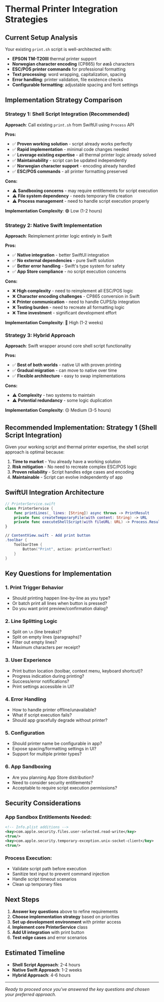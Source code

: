 # Thermal Printer Integration Strategies

## Current Setup Analysis

Your existing `print.sh` script is well-architected with:
- **EPSON TM-T20III** thermal printer support
- **Norwegian character encoding** (CP865) for øæå characters
- **ESC/POS printer commands** for professional formatting
- **Text processing**: word wrapping, capitalization, spacing
- **Error handling**: printer validation, file existence checks
- **Configurable formatting**: adjustable spacing and font settings

## Implementation Strategy Comparison

### Strategy 1: Shell Script Integration (Recommended)

**Approach**: Call existing `print.sh` from SwiftUI using `Process` API

**Pros:**
- ✅ **Proven working solution** - script already works perfectly
- ✅ **Rapid implementation** - minimal code changes needed
- ✅ **Leverage existing expertise** - all thermal printer logic already solved
- ✅ **Maintainability** - script can be updated independently
- ✅ **Norwegian character support** - encoding already handled
- ✅ **ESC/POS commands** - all printer formatting preserved

**Cons:**
- ⚠️ **Sandboxing concerns** - may require entitlements for script execution
- ⚠️ **File system dependency** - needs temporary file creation
- ⚠️ **Process management** - need to handle script execution properly

**Implementation Complexity**: 🟢 Low (1-2 hours)

### Strategy 2: Native Swift Implementation

**Approach**: Reimplement printer logic entirely in Swift

**Pros:**
- ✅ **Native integration** - better SwiftUI integration
- ✅ **No external dependencies** - pure Swift solution
- ✅ **Better error handling** - Swift's type system for safety
- ✅ **App Store compliance** - no script execution concerns

**Cons:**
- ❌ **High complexity** - need to reimplement all ESC/POS logic
- ❌ **Character encoding challenges** - CP865 conversion in Swift
- ❌ **Printer communication** - need to handle CUPS/lp integration
- ❌ **Testing burden** - need to recreate all formatting logic
- ❌ **Time investment** - significant development effort

**Implementation Complexity**: 🔴 High (1-2 weeks)

### Strategy 3: Hybrid Approach

**Approach**: Swift wrapper around core shell script functionality

**Pros:**
- ✅ **Best of both worlds** - native UI with proven printing
- ✅ **Gradual migration** - can move to native over time
- ✅ **Flexible architecture** - easy to swap implementations

**Cons:**
- ⚠️ **Complexity** - two systems to maintain
- ⚠️ **Potential redundancy** - some logic duplication

**Implementation Complexity**: 🟡 Medium (3-5 hours)

## Recommended Implementation: Strategy 1 (Shell Script Integration)

Given your working script and thermal printer expertise, the shell script approach is optimal because:

1. **Time to market** - You already have a working solution
2. **Risk mitigation** - No need to recreate complex ESC/POS logic
3. **Proven reliability** - Script handles edge cases and encoding
4. **Maintainable** - Script can evolve independently of app

## SwiftUI Integration Architecture

```swift
// PrinterService.swift
class PrinterService {
    func printLines(_ lines: [String]) async throws -> PrintResult
    private func createTemporaryFile(with content: String) -> URL
    private func executeShellScript(with fileURL: URL) -> Process.Result
}

// ContentView.swift - Add print button
.toolbar {
    ToolbarItem {
        Button("Print", action: printCurrentText)
    }
}
```

## Key Questions for Implementation

### 1. **Print Trigger Behavior**
- Should printing happen line-by-line as you type?
- Or batch print all lines when button is pressed?
- Do you want print preview/confirmation dialog?

### 2. **Line Splitting Logic**
- Split on `\n` (line breaks)?
- Split on empty lines (paragraphs)?
- Filter out empty lines?
- Maximum characters per receipt?

### 3. **User Experience**
- Print button location (toolbar, context menu, keyboard shortcut)?
- Progress indication during printing?
- Success/error notifications?
- Print settings accessible in UI?

### 4. **Error Handling**
- How to handle printer offline/unavailable?
- What if script execution fails?
- Should app gracefully degrade without printer?

### 5. **Configuration**
- Should printer name be configurable in app?
- Expose spacing/formatting settings in UI?
- Support for multiple printer types?

### 6. **App Sandboxing**
- Are you planning App Store distribution?
- Need to consider security entitlements?
- Acceptable to require script execution permissions?

## Security Considerations

### App Sandbox Entitlements Needed:
```xml
<!-- Info.plist additions -->
<key>com.apple.security.files.user-selected.read-write</key>
<true/>
<key>com.apple.security.temporary-exception.unix-socket-client</key>
<true/>
```

### Process Execution:
- Validate script path before execution
- Sanitize text input to prevent command injection
- Handle script timeout scenarios
- Clean up temporary files

## Next Steps

1. **Answer key questions** above to refine requirements
2. **Choose implementation strategy** based on priorities
3. **Set up development environment** with printer access
4. **Implement core PrinterService** class
5. **Add UI integration** with print button
6. **Test edge cases** and error scenarios

## Estimated Timeline

- **Shell Script Approach**: 2-4 hours
- **Native Swift Approach**: 1-2 weeks  
- **Hybrid Approach**: 4-6 hours

---

*Ready to proceed once you've answered the key questions and chosen your preferred approach.*